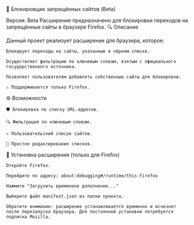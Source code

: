 🚫 Блокировщик запрещённых сайтов (Beta)

Версия: Beta
Расширение предназначено для блокировки переходов на запрещённые сайты в браузере Firefox.
🔍 Описание

Данный проект реализует расширение для браузера, которое:

    Блокирует переходы на сайты, указанные в чёрном списке.

    Осуществляет фильтрацию по ключевым словам, взятым с официального государственного источника.

    Позволяет пользователям добавлять собственные сайты для блокировки.

    ⚠️ Поддерживается только Firefox.

⚙️ Возможности

    🛡️ Блокировка по списку URL-адресов.

    🔍 Фильтрация по ключевым словам.

    ✍️ Пользовательский список сайтов.

    📁 Простое редактирование списков.

🧩 Установка расширения (только для Firefox)

    Откройте Firefox.

    Перейдите по адресу: about:debugging#/runtime/this-firefox

    Нажмите "Загрузить временное дополнение..."

    Выберите файл manifest.json из папки проекта.

    Обратите внимание: расширение устанавливается временно и исчезнет после перезапуска браузера. Для постоянной установки потребуется подписка Mozilla.
